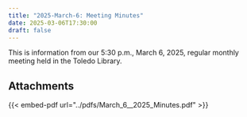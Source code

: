 ```yaml
---
title: "2025-March-6: Meeting Minutes"
date: 2025-03-06T17:30:00
draft: false
---
```

This is information from our 5:30 p.m., March 6, 2025, regular monthly meeting held in the Toledo Library. 
 
## Attachments

{{< embed-pdf url="../pdfs/March_6__2025_Minutes.pdf" >}}